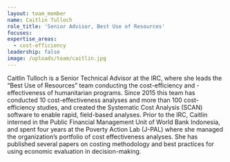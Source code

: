 ```yaml
---
layout: team_member
name: Caitlin Tulloch
role_title: 'Senior Advisor, Best Use of Resources'
focuses:
expertise_areas: 
  - cost-efficiency
leadership: false
image: /uploads/team/caitlin.jpg
---
```


Caitlin Tulloch is a Senior Technical Advisor at the IRC, where she leads the “Best Use of Resources” team conducting the cost-efficiency and -effectiveness of humanitarian programs. Since 2015 this team has conducted 10 cost-effectiveness analyses and more than 100 cost-efficiency studies, and created the Systematic Cost Analysis (SCAN) software to enable rapid, field-based analyses. Prior to the IRC, Caitlin interned in the Public Financial Management Unit of World Bank Indonesia, and spent four years at the Poverty Action Lab (J-PAL) where she managed the organization’s portfolio of cost effectiveness analyses. She has published several papers on costing methodology and best practices for using economic evaluation in decision-making.